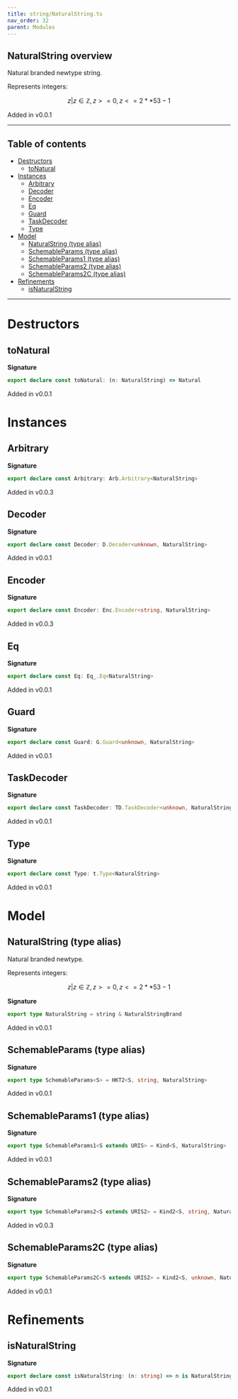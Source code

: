 ```yaml
---
title: string/NaturalString.ts
nav_order: 32
parent: Modules
---
```


## NaturalString overview

Natural branded newtype string.

Represents integers:

```math
 { z | z ∈ ℤ, z >= 0, z <= 2 ** 53 - 1 }
```

Added in v0.0.1

---

<h2 class="text-delta">Table of contents</h2>

- [Destructors](#destructors)
  - [toNatural](#tonatural)
- [Instances](#instances)
  - [Arbitrary](#arbitrary)
  - [Decoder](#decoder)
  - [Encoder](#encoder)
  - [Eq](#eq)
  - [Guard](#guard)
  - [TaskDecoder](#taskdecoder)
  - [Type](#type)
- [Model](#model)
  - [NaturalString (type alias)](#naturalstring-type-alias)
  - [SchemableParams (type alias)](#schemableparams-type-alias)
  - [SchemableParams1 (type alias)](#schemableparams1-type-alias)
  - [SchemableParams2 (type alias)](#schemableparams2-type-alias)
  - [SchemableParams2C (type alias)](#schemableparams2c-type-alias)
- [Refinements](#refinements)
  - [isNaturalString](#isnaturalstring)

---

# Destructors

## toNatural

**Signature**

```ts
export declare const toNatural: (n: NaturalString) => Natural
```

Added in v0.0.1

# Instances

## Arbitrary

**Signature**

```ts
export declare const Arbitrary: Arb.Arbitrary<NaturalString>
```

Added in v0.0.3

## Decoder

**Signature**

```ts
export declare const Decoder: D.Decoder<unknown, NaturalString>
```

Added in v0.0.1

## Encoder

**Signature**

```ts
export declare const Encoder: Enc.Encoder<string, NaturalString>
```

Added in v0.0.3

## Eq

**Signature**

```ts
export declare const Eq: Eq_.Eq<NaturalString>
```

Added in v0.0.1

## Guard

**Signature**

```ts
export declare const Guard: G.Guard<unknown, NaturalString>
```

Added in v0.0.1

## TaskDecoder

**Signature**

```ts
export declare const TaskDecoder: TD.TaskDecoder<unknown, NaturalString>
```

Added in v0.0.1

## Type

**Signature**

```ts
export declare const Type: t.Type<NaturalString>
```

Added in v0.0.1

# Model

## NaturalString (type alias)

Natural branded newtype.

Represents integers:

```math
 { z | z ∈ ℤ, z >= 0, z <= 2 ** 53 - 1 }
```

**Signature**

```ts
export type NaturalString = string & NaturalStringBrand
```

Added in v0.0.1

## SchemableParams (type alias)

**Signature**

```ts
export type SchemableParams<S> = HKT2<S, string, NaturalString>
```

Added in v0.0.1

## SchemableParams1 (type alias)

**Signature**

```ts
export type SchemableParams1<S extends URIS> = Kind<S, NaturalString>
```

Added in v0.0.1

## SchemableParams2 (type alias)

**Signature**

```ts
export type SchemableParams2<S extends URIS2> = Kind2<S, string, NaturalString>
```

Added in v0.0.3

## SchemableParams2C (type alias)

**Signature**

```ts
export type SchemableParams2C<S extends URIS2> = Kind2<S, unknown, NaturalString>
```

Added in v0.0.1

# Refinements

## isNaturalString

**Signature**

```ts
export declare const isNaturalString: (n: string) => n is NaturalString
```

Added in v0.0.1
